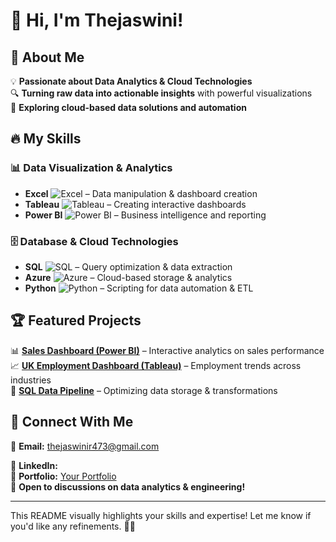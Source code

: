 # 👋 Hi, I'm Thejaswini!  

## 🚀 About Me  
💡 **Passionate about Data Analytics & Cloud Technologies**  
🔍 **Turning raw data into actionable insights** with powerful visualizations  
🌟 **Exploring cloud-based data solutions and automation**  

## 🔥 My Skills  

### 📊 **Data Visualization & Analytics**  
- **Excel** ![Excel](https://img.shields.io/badge/MS_Excel-217346?style=flat-square&logo=microsoft-excel&logoColor=white) – Data manipulation & dashboard creation  
- **Tableau** ![Tableau](https://img.shields.io/badge/Tableau-E97627?style=flat-square&logo=tableau&logoColor=white) – Creating interactive dashboards  
- **Power BI** ![Power BI](https://img.shields.io/badge/Power_BI-F2C811?style=flat-square&logo=power-bi&logoColor=white) – Business intelligence and reporting  

### 🗄 **Database & Cloud Technologies**  
- **SQL** ![SQL](https://img.shields.io/badge/SQL-003B57?style=flat-square&logo=mysql&logoColor=white) – Query optimization & data extraction  
- **Azure** ![Azure](https://img.shields.io/badge/Microsoft_Azure-0078D4?style=flat-square&logo=microsoft-azure&logoColor=white) – Cloud-based storage & analytics  
- **Python** ![Python](https://img.shields.io/badge/Python-3776AB?style=flat-square&logo=python&logoColor=white) – Scripting for data automation & ETL  

## 🏆 Featured Projects  
📊 **[Sales Dashboard (Power BI)](your_project_link)** – Interactive analytics on sales performance  
📈 **[UK Employment Dashboard (Tableau)](your_project_link)** – Employment trends across industries  
🧩 **[SQL Data Pipeline](your_project_link)** – Optimizing data storage & transformations  

## 🔗 Connect With Me  
📧 **Email:** thejaswinir473@gmail.com

🔗 **LinkedIn:**  
📁 **Portfolio:** [Your Portfolio](your_link)  
💬 **Open to discussions on data analytics & engineering!**  

---

This README visually highlights your skills and expertise! Let me know if you'd like any refinements. 🚀🔥  
